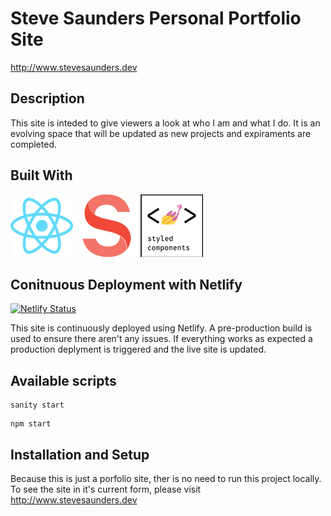 # Steve Saunders Personal Portfolio Site
http://www.stevesaunders.dev

## Description
This site is inteded to give viewers a look at who I am and what I do. It is an evolving space that will be updated as new projects and expiraments are completed. 

## Built With 
![React Logo](/img/ReactLogo.png) 
![Sanity Logo](/img/SanityLogo.png)
![Styled Components Logo](/img/StyledComponents.png)

## Conitnuous Deployment with Netlify
[![Netlify Status](https://api.netlify.com/api/v1/badges/3a3868c3-8aff-4f4d-ad15-8c170d0e6ebe/deploy-status)](https://app.netlify.com/sites/stevesaunders/deploys)

This site is continuously deployed using Netlify. A pre-production build is used to ensure there aren't any issues. If everything works as expected a production deplyment is triggered and the live site is updated.

## Available scripts
```
sanity start
```
```
npm start
```

## Installation and Setup
Because this is just a porfolio site, ther is no need to run this project locally. To see the site in it's current form, please visit http://www.stevesaunders.dev

